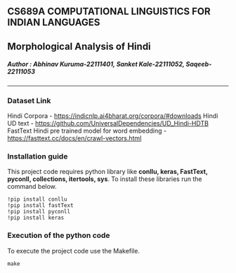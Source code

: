## CS689A COMPUTATIONAL LINGUISTICS FOR INDIAN LANGUAGES
## Morphological Analysis of Hindi
##### Author : Abhinav Kuruma-22111401, Sanket Kale-22111052, Saqeeb-22111053
---
### Dataset Link
Hindi Corpora - https://indicnlp.ai4bharat.org/corpora/#downloads
Hindi UD text - https://github.com/UniversalDependencies/UD_Hindi-HDTB
FastText Hindi pre trained model for word embedding - https://fasttext.cc/docs/en/crawl-vectors.html

### Installation guide
This project code requires python library like **conllu, keras, FastText, pyconll, collections, itertools, sys**. To install these libraries run the command below.
```
!pip install conllu
!pip install fastText
!pip install pyconll
!pip install keras
```

### Execution of the python code
To execute the project code use the Makefile.
```
make
```